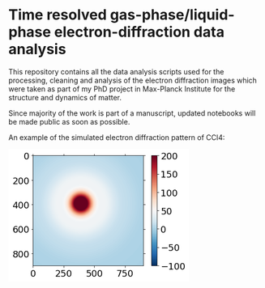 # Time resolved gas-phase/liquid-phase electron-diffraction data analysis
This repository contains all the data analysis scripts used for the processing, cleaning and analysis of the electron diffraction images which were taken as part of my PhD project in Max-Planck Institute for the structure and dynamics of matter. 

Since majority of the work is part of a manuscript, updated notebooks will be made public as soon as possible.

An example of the simulated electron diffraction pattern of CCl4:

![diffraction_modified_scattering_glycerol_isolated](https://github.com/meghanad-kayanattil/Electron-diffraction/blob/main/Itot_ccl4_simulated_kirk.png)
